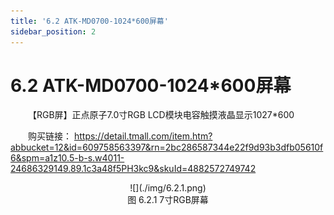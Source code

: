 ```yaml
---
title: '6.2 ATK-MD0700-1024*600屏幕'
sidebar_position: 2
---
```



# 6.2 ATK-MD0700-1024*600屏幕

&emsp;&emsp;【RGB屏】正点原子7.0寸RGB LCD模块电容触摸液晶显示1027*600

&emsp;&emsp;购买链接：
https://detail.tmall.com/item.htm?abbucket=12&id=609758563397&rn=2bc286587344e22f9d93b3dfb05610f6&spm=a1z10.5-b-s.w4011-24686329149.89.1c3a48f5PH3kc9&skuId=4882572749742

<center>
![](./img/6.2.1.png)<br />
图 6.2.1 7寸RGB屏幕
</center>









